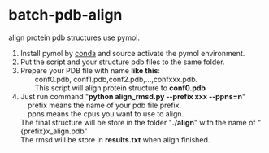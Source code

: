 # batch-pdb-align  
align protein pdb structures use pymol.  
1. Install pymol by [conda](https://pymol.org/conda/) and source activate the pymol environment.  
2. Put the script and your structure pdb files to the same folder.  
3. Prepare your PDB file with name **like this**:  
&ensp;&ensp;&ensp;&ensp;conf0.pdb, conf1.pdb,conf2.pdb,...,confxxx.pdb.  
&ensp;&ensp;&ensp;&ensp;This script will align protein structure to **conf0.pdb**  
5. Just run command "**python align_rmsd.py --prefix xxx --ppns=n**"  
&ensp;&ensp;prefix means the name of your pdb file prefix.  
&ensp;&ensp;ppns means the cpus you want to use to align.  
The final structure will be store in the folder "**./align**" with the name of "{prefix}x_align.pdb"  
The rmsd will be store in **results.txt** when align finished.  
